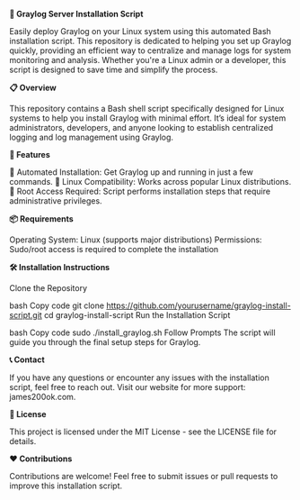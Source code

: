 **🚀 Graylog Server Installation Script**
  
  Easily deploy Graylog on your Linux system using this automated Bash installation script. This repository is dedicated to helping you set up Graylog quickly, providing an efficient way to centralize and manage logs for system monitoring and analysis. Whether you're a Linux admin or a developer, this script is designed to save time and simplify the process.

**📋 Overview**

  This repository contains a Bash shell script specifically designed for Linux systems to help you install Graylog with minimal effort. It’s ideal for system administrators, developers, and anyone looking to establish centralized logging and log management using Graylog.

**🎯 Features**

  📌 Automated Installation: Get Graylog up and running in just a few commands.
  🔧 Linux Compatibility: Works across popular Linux distributions.
  🔐 Root Access Required: Script performs installation steps that require administrative privileges.

**📦 Requirements**

  Operating System: Linux (supports major distributions)
Permissions: Sudo/root access is required to complete the installation

**🛠️ Installation Instructions**

Clone the Repository

bash
Copy code
git clone https://github.com/yourusername/graylog-install-script.git
cd graylog-install-script
Run the Installation Script

bash
Copy code
sudo ./install_graylog.sh
Follow Prompts
The script will guide you through the final setup steps for Graylog.

**📞 Contact**

  If you have any questions or encounter any issues with the installation script, feel free to reach out. Visit our website for more support: james200ok.com.

**📜 License**

  This project is licensed under the MIT License - see the LICENSE file for details.

**❤️ Contributions**

  Contributions are welcome! Feel free to submit issues or pull requests to improve this installation script.


